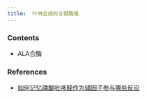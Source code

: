 ```yaml
---
title:  卟啉合成的关键酶是
--- 
```


### Contents
- ALA合酶

### References
- [如何记忆磷酸吡哆醛作为辅因子参与哪些反应](/如何记忆磷酸吡哆醛作为辅因子参与哪些反应)
